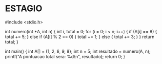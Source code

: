# ESTAGIO

#include <stdio.h>

int numero(int *A, int n) {
    int i, total = 0;
    for (i = 0; i < n; i++) {
        if (A[i] == 8) {
            total += 5;
        } else if (A[i] % 2 == 0) {
            total += 1;
        } else {
            total += 3;
        }
    }
    return total;
}

int main() {
    int A[] = {1, 2, 8, 9, 8};
    int n = 5;
    int resultado = numero(A, n);
    printf("A pontuacao total sera: %d\n", resultado);
    return 0;
}
